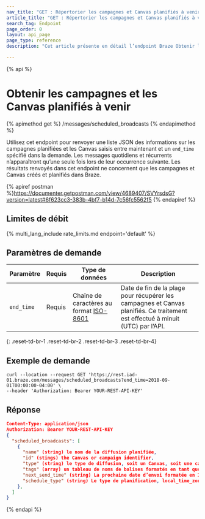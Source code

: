 ```yaml
---
nav_title: "GET : Répertorier les campagnes et Canvas planifiés à venir"
article_title: "GET : Répertorier les campagnes et Canvas planifiés à venir"
search_tag: Endpoint
page_order: 0
layout: api_page
page_type: reference
description: "Cet article présente en détail l’endpoint Braze Obtenir les messages planifiés."

---
```

{% api %}
# Obtenir les campagnes et les Canvas planifiés à venir
{% apimethod get %}
/messages/scheduled_broadcasts
{% endapimethod %}

Utilisez cet endpoint pour renvoyer une liste JSON des informations sur les campagnes planifiées et les Canvas saisis entre maintenant et un `end_time` spécifié dans la demande. Les messages quotidiens et récurrents n’apparaîtront qu’une seule fois lors de leur occurrence suivante. Les résultats renvoyés dans cet endpoint ne concernent que les campagnes et Canvas créés et planifiés dans Braze.

{% apiref postman %}https://documenter.getpostman.com/view/4689407/SVYrsdsG?version=latest#6f623cc3-383b-4bf7-b14d-7c56fc5562f5 {% endapiref %}

## Limites de débit

{% multi_lang_include rate_limits.md endpoint='default' %}

## Paramètres de demande

| Paramètre | Requis | Type de données | Description |
| --------- | -------- | --------- | ----------- |
| `end_time` | Requis | Chaîne de caractères au format [ISO-8601](https://en.wikipedia.org/wiki/ISO_8601) | Date de fin de la plage pour récupérer les campagnes et Canvas planifiés. Ce traitement est effectué à minuit (UTC) par l’API. |
{: .reset-td-br-1 .reset-td-br-2 .reset-td-br-3  .reset-td-br-4}

## Exemple de demande
```
curl --location --request GET 'https://rest.iad-01.braze.com/messages/scheduled_broadcasts?end_time=2018-09-01T00:00:00-04:00' \
--header 'Authorization: Bearer YOUR-REST-API-KEY'
```

## Réponse

```json
Content-Type: application/json
Authorization: Bearer YOUR-REST-API-KEY
{
  "scheduled_broadcasts": [
    {
      "name" (string) le nom de la diffusion planifiée,
      "id" (stings) the Canvas or campaign identifier,
      "type" (string) le type de diffusion, soit un Canvas, soit une campagne,
      "tags" (array) un tableau de noms de balises formatés en tant que chaînes de caractères,
      "next_send_time" (string) La prochaine date d’envoi formatée en ISO 8601 qui peut aussi comprendre le fuseau horaire si la livraison n’est pas régionale ou intelligente.,
      "schedule_type" (string) Le type de planification, local_time_zones, intelligent_delivery ou le nom du fuseau horaire de votre entreprise.,
    },
  ]
}
```

{% endapi %}
